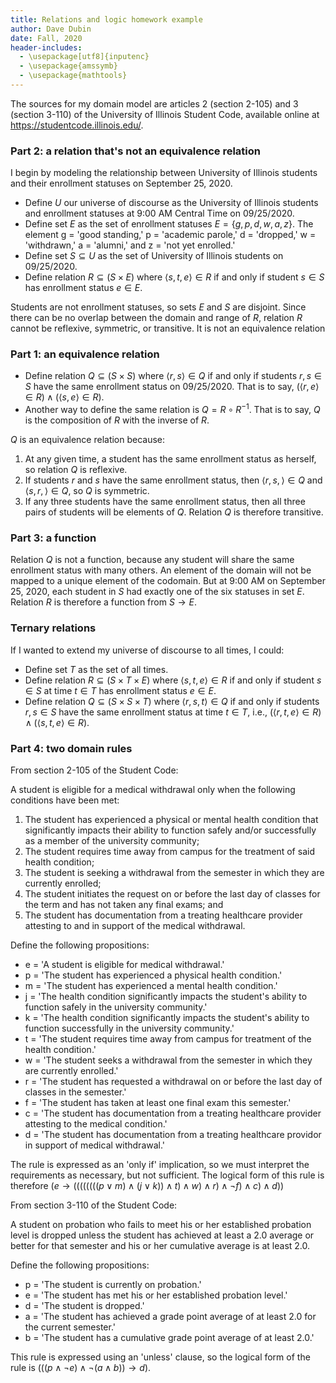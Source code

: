 ```yaml
---
title: Relations and logic homework example
author: Dave Dubin
date: Fall, 2020
header-includes:
  - \usepackage[utf8]{inputenc}
  - \usepackage{amssymb}
  - \usepackage{mathtools}
---
```




The sources for my domain model are articles 2 (section 2-105) and 3 (section 3-110) of the University of Illinois Student Code, available online
at <https://studentcode.illinois.edu/>.

### Part 2: a relation that's not an equivalence relation

I begin by modeling the relationship between University of Illinois
students and their enrollment statuses on September 25, 2020.

- Define $U$ our universe of discourse as the University of Illinois students and enrollment statuses at 9:00 AM Central Time on 09/25/2020.
- Define set $E$ as the set of enrollment statuses $E = \{g,p,d,w,a,z\}$. The element g = 'good standing,' p = 'academic parole,' d = 'dropped,' w = 'withdrawn,' a = 'alumni,' and z = 'not yet enrolled.'
- Define set $S \subseteq U$ as the set of University of Illinois students on 09/25/2020.
- Define relation $R \subseteq (S \times E)$ where $\langle s,t,e
  \rangle \in R$ if and only if student $s \in S$ has enrollment status $e \in E$.

Students are not enrollment statuses, so sets $E$ and $S$ are
disjoint. Since there can be no overlap between the domain and range
of $R$, relation $R$ cannot be reflexive, symmetric, or transitive. It is not an equivalence relation

### Part 1: an equivalence relation

- Define relation $Q \subseteq (S \times S)$ where
  $\langle r,s \rangle \in Q$ if and only if students $r,s \in S$ have the same
  enrollment status on 09/25/2020.
  That is to say, $(\langle r,e \rangle \in R) \wedge (\langle s,e \rangle \in R)$.
- Another way to define the same relation is $Q = R \circ R^{-1}$. That is to say,
  $Q$ is the composition of $R$ with the inverse of $R$.

$Q$ is an equivalence relation because:

1. At any given time, a student has the same enrollment status as herself, so relation $Q$ is reflexive.
2. If students $r$ and $s$ have the same enrollment status, then $\langle r,s, \rangle \in Q$ and $\langle s,r, \rangle \in Q$, so $Q$ is symmetric.
3. If any three students have the same enrollment status, then all three pairs of students will be elements of $Q$. Relation $Q$ is therefore transitive.

### Part 3: a function

Relation $Q$ is not a function, because any student will share the
same enrollment status with many others. An element of the domain will
not be mapped to a unique element of the codomain. But at 9:00 AM on
September 25, 2020, each student in $S$ had exactly one of the six
statuses in set $E$. Relation $R$ is therefore a function from
$S \rightarrow E$.

### Ternary relations

If I wanted to extend my universe of discourse to all times, I could:

- Define set $T$ as the set of all times.
- Define relation $R \subseteq (S \times T \times E)$ where $\langle
  s,t,e \rangle \in R$ if and only if student $s \in S$ at time $t \in
  T$ has enrollment status $e \in E$.
- Define relation $Q \subseteq (S \times S \times T)$ where
  $\langle r,s,t \rangle \in Q$ if and only if students $r,s \in S$ have the
  same enrollment status at time $t \in T$, i.e.,
  $(\langle r,t,e \rangle \in R) \wedge (\langle s,t,e \rangle \in R)$.


### Part 4: two domain rules

From section 2-105 of the Student Code:

A student is eligible for a medical withdrawal only when the following conditions have been met:

1. The student has experienced a physical or mental health condition that significantly impacts their ability to function safely and/or successfully as a member of the university community;
2. The student requires time away from campus for the treatment of said health condition;
3. The student is seeking a withdrawal from the semester in which they are currently enrolled;
4. The student initiates the request on or before the last day of classes for the term and has not taken any final exams; and
5. The student has documentation from a treating healthcare provider attesting to and in support of the medical withdrawal.

Define the following propositions:

- e = 'A student is eligible for medical withdrawal.'
- p = 'The student has experienced a physical health condition.'
- m = 'The student has experienced a mental health condition.'
- j = 'The health condition significantly impacts the student's ability to function safely in the university community.'
- k = 'The health condition significantly impacts the student's ability to function successfully in the university community.'
- t = 'The student requires time away from campus for treatment of the health condition.'
- w = 'The student seeks a withdrawal from the semester in which they are currently enrolled.'
- r = 'The student has requested a withdrawal on or before the last day of classes in the semester.'
- f = 'The student has taken at least one final exam this semester.'
- c = 'The student has documentation from a treating healthcare provider attesting to the medical condition.'
- d = 'The student has documentation from a treating healthcare providor in support of medical withdrawal.'

The rule is expressed as an 'only if' implication, so we must interpret the requirements as necessary, but not sufficient. The logical form of this
rule is therefore $(e \rightarrow ((((((((p \vee m) \wedge (j \vee k)) \wedge t) \wedge w) \wedge r) \wedge \neg f) \wedge c) \wedge d))$

From section 3-110 of the Student Code:

A student on probation who fails to meet his or her established
probation level is dropped unless the student has achieved at least a
2.0 average or better for that semester and his or her cumulative
average is at least 2.0.

Define the following propositions:

- p = 'The student is currently on probation.'
- e = 'The student has met his or her established probation level.'
- d = 'The student is dropped.'
- a = 'The student has achieved a grade point average of at least 2.0 for the current semester.'
- b = 'The student has a cumulative grade point average of at least 2.0.'

This rule is expressed using an 'unless' clause, so the logical form of the rule is $(((p \wedge \neg e) \wedge \neg (a \wedge b)) \rightarrow d)$.